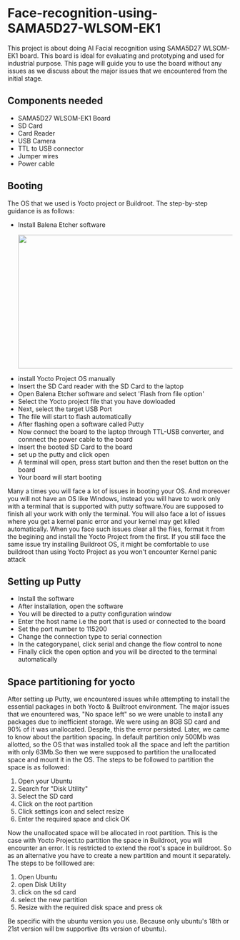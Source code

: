 # Face-recognition-using-SAMA5D27-WLSOM-EK1
This project is about doing AI Facial recognition using SAMA5D27 WLSOM-EK1 board. This board is ideal for evaluating and prototyping and used for industrial
purpose. This page will guide you to use the board without any issues as we discuss about the major issues that we encountered from the initial stage.

## Components needed
<ul>
<li>SAMA5D27 WLSOM-EK1 Board</li>
<li>SD Card</li>
<li>Card Reader</li>
<li>USB Camera</li>
<li>TTL to USB connector</li>
<li>Jumper wires</li>
<li>Power cable</li>
</ul>

## Booting
The OS that we used is Yocto project or Buildroot. The step-by-step guidance is as follows:

<ul>
<li>Install Balena Etcher software</li>
<p align=center>
<img src="C:\Users\James\Pictures\Camera Roll\balena etcher.PNG" width="500" height="300">
</p>
<li>install Yocto Project OS manually</li>
<li>Insert the SD Card reader with the SD Card to the laptop</li>
<li>Open Balena Etcher software and select 'Flash from file option'</li>
<li>Select the Yocto project file that you have dowloaded</li>
<li>Next, select the target USB Port</li>
<li>The file will start to flash automatically</li>
<li>After flashing open a software called Putty</li>
<li>Now connect the board to the laptop through TTL-USB converter, and connnect the power cable to the board</li>
<li>Insert the booted SD Card to the board</li>
<li>set up the putty and click open</li>
<li>A terminal will open, press start button and then the reset button on the board</li>
<li>Your board will start booting</li>
</ul>

Many a times you will face a lot of issues in booting your OS. And moreover you will not have an OS like Windows, instead you will have to work only with a terminal that
is supported with putty software.You are supposed to finish all your work with only the terminal.
You will also face a lot of issues where you get a kernel panic error and your kernel may get killed automatically. When you face such issues clear all the files, format it
from the begining and install the Yocto Project from the first. If you still face the same issue try installing Buildroot OS, it might be comfortable to use buildroot than
using Yocto Project as you won't encounter Kernel panic attack 

## Setting up Putty
<ul>
<li>Install the software</li>
<li>After installation, open the software</li>
<li>You will be directed to a putty configuration window</li>
<li>Enter the host name i.e the port that is used or connected to the board
<li>Set the port number to 115200</li>
<li>Change the connection type to serial connection</li>
<li>In the categorypanel, click serial and change the flow control to none</li>
<li>Finally click the open option and you will be directed to the terminal automatically</li>
</ul>

## Space partitioning for yocto
After setting up Putty, we encountered issues while attempting to install the essential packages in both Yocto & Builtroot environment. The major issues that we enountered
was, "No space left" so we were unable to install any packages due to inefficient storage.  We were using an 8GB SD card and 90% of it was unallocated. Despite, this the
error persisted. Later, we came to know about the partition spacing. In default partition only 500Mb was allotted, so the OS that was installed took all the space and left
the partition with only 63Mb.So then we were supposed to partition the unallocated space and mount it in the OS. 
The steps to be followed to partition the space is as followed: 

<ol>
<li> Open your Ubuntu</li>
<li> Search for "Disk Utility"</li>
<li> Select the SD card</li>
<li> Click on the root partition</li>
<li> Click settings icon and select resize</li>
<li> Enter the required space and click OK</li>
</ol>

Now the unallocated space will be allocated in root partition. This is the case with Yocto Project.to partition the space in Buildroot, you will encounter an error. It is
restricted to extend the root's space in buildroot. So as an alternative you have to create a new
partition and mount it separately. The steps to be folllowed are:

<ol>
<li>Open Ubuntu
<li>open Disk Utility 
<li>click on the sd card
<li>select the new partition
<li>Resize with the required disk space and press ok
</ol>

Be specific with the ubuntu version you use. Because only ubuntu's 18th or 21st version will bw supportive (lts version of ubuntu).
